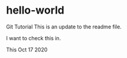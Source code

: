 # hello-world
Git Tutorial
This is an update to the readme file.

I want to check this in.

This Oct 17 2020
